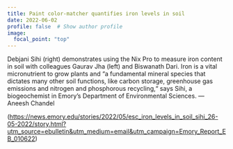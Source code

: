 ```yaml
---
title: Paint color-matcher quantifies iron levels in soil
date: 2022-06-02
profile: false  # Show author profile
image:
  focal_point: "top"
---
```


Debjani Sihi (right) demonstrates using the Nix Pro to measure iron content in soil with colleagues Gaurav Jha (left) and Biswanath Dari. Iron is a vital micronutrient to grow plants and “a fundamental mineral species that dictates many other soil functions, like carbon storage, greenhouse gas emissions and nitrogen and phosphorous recycling,“ says Sihi, a biogeochemist in Emory’s Department of Environmental Sciences.
— Aneesh Chandel

(https://news.emory.edu/stories/2022/05/esc_iron_levels_in_soil_sihi_26-05-2022/story.html?utm_source=ebulletin&utm_medium=email&utm_campaign=Emory_Report_EB_010622) 
